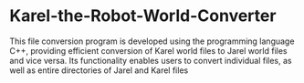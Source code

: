 # Karel-the-Robot-World-Converter

This file conversion program is developed using the programming language C++, providing efficient conversion of Karel world files to Jarel world files and vice versa. Its functionality enables users to convert individual files, as well as entire directories of Jarel and Karel files
